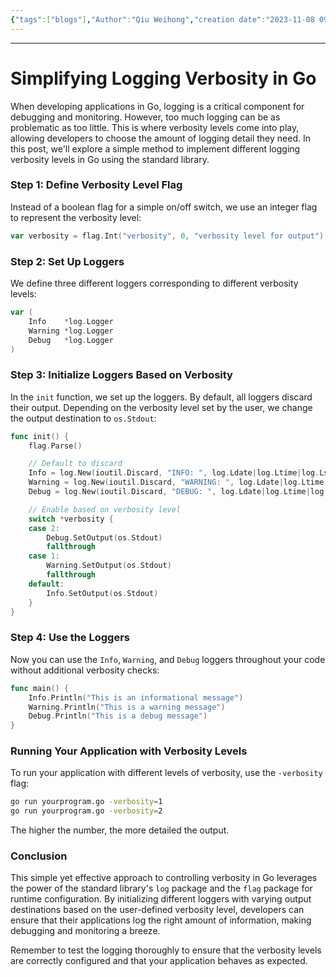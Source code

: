 ```yaml
---
{"tags":["blogs"],"Author":"Qiu Weihong","creation date":"2023-11-08 09:54","modification date":"Wednesday 8th November 2023 09:54:11","publish":null,"priority":null,"topics":["Tips and Tricks"],"banner":null,"dg-publish":true,"permalink":"/blogs/tips-and-tricks/how-to-log-with-verbosity/","dgPassFrontmatter":true,"created":"2023-11-08T09:54:11.000+08:00","updated":"2023-11-08T09:54:55.000+08:00"}
---
```


---

# Simplifying Logging Verbosity in Go

When developing applications in Go, logging is a critical component for debugging and monitoring. However, too much logging can be as problematic as too little. This is where verbosity levels come into play, allowing developers to choose the amount of logging detail they need. In this post, we'll explore a simple method to implement different logging verbosity levels in Go using the standard library.

### Step 1: Define Verbosity Level Flag

Instead of a boolean flag for a simple on/off switch, we use an integer flag to represent the verbosity level:

```go
var verbosity = flag.Int("verbosity", 0, "verbosity level for output")
```

### Step 2: Set Up Loggers

We define three different loggers corresponding to different verbosity levels:

```go
var (
    Info    *log.Logger
    Warning *log.Logger
    Debug   *log.Logger
)
```

### Step 3: Initialize Loggers Based on Verbosity

In the `init` function, we set up the loggers. By default, all loggers discard their output. Depending on the verbosity level set by the user, we change the output destination to `os.Stdout`:

```go
func init() {
    flag.Parse()

    // Default to discard
    Info = log.New(ioutil.Discard, "INFO: ", log.Ldate|log.Ltime|log.Lshortfile)
    Warning = log.New(ioutil.Discard, "WARNING: ", log.Ldate|log.Ltime|log.Lshortfile)
    Debug = log.New(ioutil.Discard, "DEBUG: ", log.Ldate|log.Ltime|log.Lshortfile)

    // Enable based on verbosity level
    switch *verbosity {
    case 2:
        Debug.SetOutput(os.Stdout)
        fallthrough
    case 1:
        Warning.SetOutput(os.Stdout)
        fallthrough
    default:
        Info.SetOutput(os.Stdout)
    }
}
```

### Step 4: Use the Loggers

Now you can use the `Info`, `Warning`, and `Debug` loggers throughout your code without additional verbosity checks:

```go
func main() {
    Info.Println("This is an informational message")
    Warning.Println("This is a warning message")
    Debug.Println("This is a debug message")
}
```

### Running Your Application with Verbosity Levels

To run your application with different levels of verbosity, use the `-verbosity` flag:

```sh
go run yourprogram.go -verbosity=1
go run yourprogram.go -verbosity=2
```

The higher the number, the more detailed the output.

### Conclusion

This simple yet effective approach to controlling verbosity in Go leverages the power of the standard library's `log` package and the `flag` package for runtime configuration. By initializing different loggers with varying output destinations based on the user-defined verbosity level, developers can ensure that their applications log the right amount of information, making debugging and monitoring a breeze.

Remember to test the logging thoroughly to ensure that the verbosity levels are correctly configured and that your application behaves as expected.
